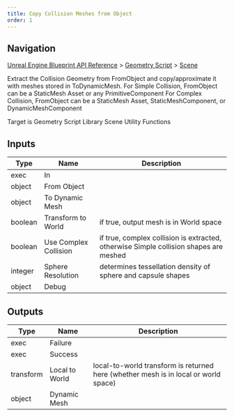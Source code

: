 ```yaml
---
title: Copy Collision Meshes from Object
order: 1
---
```

## Navigation

[Unreal Engine Blueprint API Reference](https://dev.epicgames.com/documentation/en-us/unreal-engine/BlueprintAPI) > [Geometry Script](https://dev.epicgames.com/documentation/en-us/unreal-engine/BlueprintAPI/GeometryScript) > [Scene](https://dev.epicgames.com/documentation/en-us/unreal-engine/BlueprintAPI/GeometryScript/Scene)

Extract the Collision Geometry from FromObject and copy/approximate it with meshes stored in ToDynamicMesh.
For Simple Collision, FromObject can be a StaticMesh Asset or any PrimitiveComponent
For Complex Collision, FromObject can be a StaticMesh Asset, StaticMeshComponent, or DynamicMeshComponent

Target is Geometry Script Library Scene Utility Functions

## Inputs

| Type | Name | Description |
| --- | --- | --- |
| exec | In |  |
| object | From Object |  |
| object | To Dynamic Mesh |  |
| boolean | Transform to World | if true, output mesh is in World space |
| boolean | Use Complex Collision | if true, complex collision is extracted, otherwise Simple collision shapes are meshed |
| integer | Sphere Resolution | determines tessellation density of sphere and capsule shapes |
| object | Debug |  |

## Outputs

| Type | Name | Description |
| --- | --- | --- |
| exec | Failure |  |
| exec | Success |  |
| transform | Local to World | local-to-world transform is returned here (whether mesh is in local or world space) |
| object | Dynamic Mesh |  |
